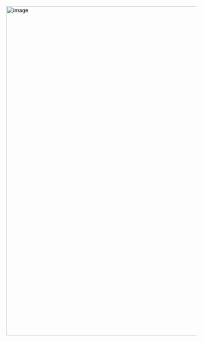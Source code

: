 <img width="515" height="872" alt="image" src="https://github.com/user-attachments/assets/d38a3603-8602-4773-b6de-49a2be7e7e87" />
